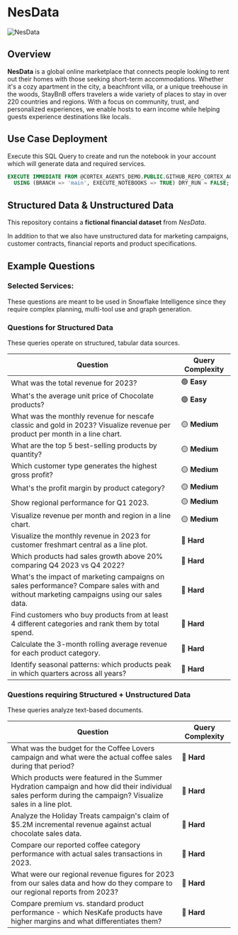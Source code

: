 # NesData

![NesData](_resources/nesdata.png)

## Overview
**NesData** is a global online marketplace that connects people looking to rent out their homes with those seeking short-term accommodations. Whether it's a cozy apartment in the city, a beachfront villa, or a unique treehouse in the woods, StayBnB offers travelers a wide variety of places to stay in over 220 countries and regions. With a focus on community, trust, and personalized experiences, we enable hosts to earn income while helping guests experience destinations like locals.

## Use Case Deployment
Execute this SQL Query to create and run the notebook in your account which will generate data and required services.
```sql
EXECUTE IMMEDIATE FROM @CORTEX_AGENTS_DEMO.PUBLIC.GITHUB_REPO_CORTEX_AGENTS_DEMO/branches/main/use_cases/nesdata/_internal/setup.sql
  USING (BRANCH => 'main', EXECUTE_NOTEBOOKS => TRUE) DRY_RUN = FALSE;
```

## Structured Data & Unstructured Data
This repository contains a **fictional financial dataset** from _NesData_. 

In addition to that we also have unstructured data for marketing campaigns, customer contracts, financial reports and product specifications.

## Example Questions
### Selected Services:
These questions are meant to be used in Snowflake Intelligence since they require complex planning, multi-tool use and graph generation.

### **Questions for Structured Data**
These queries operate on structured, tabular data sources.

| Question | Query Complexity |
|----------|---------|
| What was the total revenue for 2023? | 🟢 **Easy** |
| What's the average unit price of Chocolate products? | 🟢 **Easy** |
| What was the monthly revenue for nescafe classic and gold in 2023? Visualize revenue per product per month in a line chart. | 🟡 **Medium** |
| What are the top 5 best-selling products by quantity? | 🟡 **Medium** |
| Which customer type generates the highest gross profit? | 🟡 **Medium** |
| What's the profit margin by product category? | 🟡 **Medium** |
| Show regional performance for Q1 2023. | 🟡 **Medium** |
| Visualize revenue per month and region in a line chart. | 🟡 **Medium** |
| Visualize the monthly revenue in 2023 for customer freshmart central as a line plot. | 🔴 **Hard** |
| Which products had sales growth above 20% comparing Q4 2023 vs Q4 2022? | 🔴 **Hard** |
| What's the impact of marketing campaigns on sales performance? Compare sales with and without marketing campaigns using our sales data. | 🔴 **Hard** |
| Find customers who buy products from at least 4 different categories and rank them by total spend. | 🔴 **Hard** |
| Calculate the 3-month rolling average revenue for each product category. | 🔴 **Hard** |
| Identify seasonal patterns: which products peak in which quarters across all years? | 🔴 **Hard** |

### **Questions requiring Structured + Unstructured Data**  
These queries analyze text-based documents.

| Question | Query Complexity |
|----------|---------|
| What was the budget for the Coffee Lovers campaign and what were the actual coffee sales during that period? | 🔴 **Hard** |
| Which products were featured in the Summer Hydration campaign and how did their individual sales perform during the campaign? Visualize sales in a line plot. | 🔴 **Hard** |
| Analyze the Holiday Treats campaign's claim of $5.2M incremental revenue against actual chocolate sales data. | 🔴 **Hard** |
| Compare our reported coffee category performance with actual sales transactions in 2023. | 🔴 **Hard** |
| What were our regional revenue figures for 2023 from our sales data and how do they compare to our regional reports from 2023? | 🔴 **Hard** |
| Compare premium vs. standard product performance - which NesKafe products have higher margins and what differentiates them? | 🔴 **Hard** |